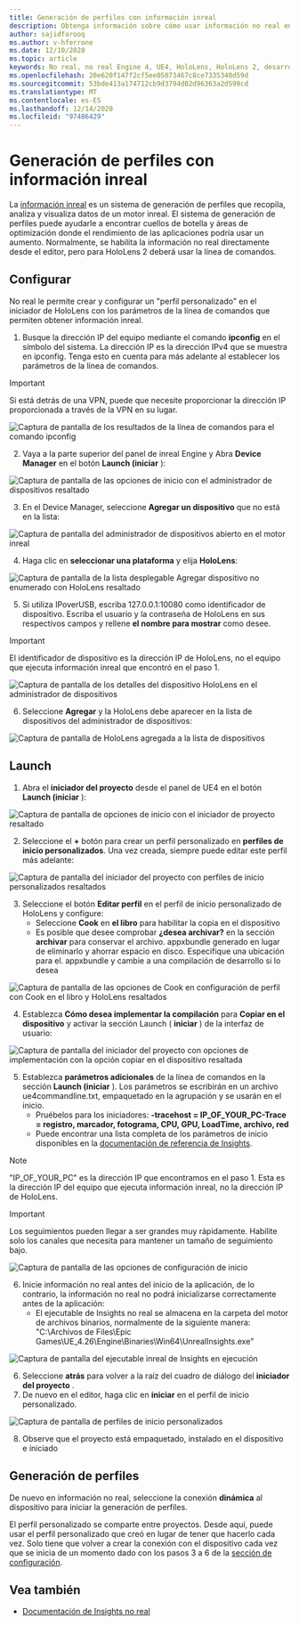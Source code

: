 ```yaml
---
title: Generación de perfiles con información inreal
description: Obtenga información sobre cómo usar información no real en HoloLens 2.
author: sajidfarooq
ms.author: v-hferrone
ms.date: 12/10/2020
ms.topic: article
keywords: No real, no real Engine 4, UE4, HoloLens, HoloLens 2, desarrollo, Prof., información inreal, documentación, guías, características, hologramas, desarrollo de juegos, auriculares de realidad mixta, auriculares de realidad mixta de Windows, auriculares de realidad virtual
ms.openlocfilehash: 20e620f147f2cf5ee05073467c8ce7335340d59d
ms.sourcegitcommit: 53bde413a174712cb9d3794d02d96363a2d599cd
ms.translationtype: MT
ms.contentlocale: es-ES
ms.lasthandoff: 12/14/2020
ms.locfileid: "97486429"
---
```

# <a name="profiling-with-unreal-insights"></a>Generación de perfiles con información inreal 

La [información inreal](https://docs.unrealengine.com/TestingAndOptimization/PerformanceAndProfiling/UnrealInsights/Overview/index.html) es un sistema de generación de perfiles que recopila, analiza y visualiza datos de un motor inreal. El sistema de generación de perfiles puede ayudarle a encontrar cuellos de botella y áreas de optimización donde el rendimiento de las aplicaciones podría usar un aumento. Normalmente, se habilita la información no real directamente desde el editor, pero para HoloLens 2 deberá usar la línea de comandos.  

## <a name="setup"></a>Configurar

No real le permite crear y configurar un "perfil personalizado" en el iniciador de HoloLens con los parámetros de la línea de comandos que permiten obtener información inreal.

1.  Busque la dirección IP del equipo mediante el comando **ipconfig** en el símbolo del sistema. La dirección IP es la dirección IPv4 que se muestra en ipconfig. Tenga esto en cuenta para más adelante al establecer los parámetros de la línea de comandos.

> [!IMPORTANT]
> Si está detrás de una VPN, puede que necesite proporcionar la dirección IP proporcionada a través de la VPN en su lugar.

![Captura de pantalla de los resultados de la línea de comandos para el comando ipconfig](images/unreal-insights-img-01.png)

2.  Vaya a la parte superior del panel de inreal Engine y Abra **Device Manager** en el botón **Launch (iniciar** ):

![Captura de pantalla de las opciones de inicio con el administrador de dispositivos resaltado](images/unreal-insights-img-02.png)

3.  En el Device Manager, seleccione **Agregar un dispositivo** que no está en la lista:

![Captura de pantalla del administrador de dispositivos abierto en el motor inreal](images/unreal-insights-img-03.png)

4. Haga clic en **seleccionar una plataforma** y elija **HoloLens**:

![Captura de pantalla de la lista desplegable Agregar dispositivo no enumerado con HoloLens resaltado](images/unreal-insights-img-04.png)

5.  Si utiliza IPoverUSB, escriba 127.0.0.1:10080 como identificador de dispositivo. Escriba el usuario y la contraseña de HoloLens en sus respectivos campos y rellene **el nombre para mostrar** como desee.

> [!IMPORTANT]
> El identificador de dispositivo es la dirección IP de HoloLens, no el equipo que ejecuta información inreal que encontró en el paso 1.

![Captura de pantalla de los detalles del dispositivo HoloLens en el administrador de dispositivos](images/unreal-insights-img-05.png)

6.  Seleccione **Agregar** y la HoloLens debe aparecer en la lista de dispositivos del administrador de dispositivos:

![Captura de pantalla de HoloLens agregada a la lista de dispositivos](images/unreal-insights-img-06.png)

## <a name="launch"></a>Launch

1. Abra el **iniciador del proyecto** desde el panel de UE4 en el botón **Launch (iniciar** ):

![Captura de pantalla de opciones de inicio con el iniciador de proyecto resaltado](images/unreal-insights-img-07.png)

2. Seleccione el **+** botón para crear un perfil personalizado en **perfiles de inicio personalizados**. Una vez creada, siempre puede editar este perfil más adelante:

![Captura de pantalla del iniciador del proyecto con perfiles de inicio personalizados resaltados](images/unreal-insights-img-08.png)

3. Seleccione el botón **Editar perfil** en el perfil de inicio personalizado de HoloLens y configure:
    * Seleccione **Cook** en **el libro** para habilitar la copia en el dispositivo
    * Es posible que desee comprobar **¿desea archivar?** en la sección **archivar** para conservar el archivo. appxbundle generado en lugar de eliminarlo y ahorrar espacio en disco. Especifique una ubicación para el. appxbundle y cambie a una compilación de desarrollo si lo desea

![Captura de pantalla de las opciones de Cook en configuración de perfil con Cook en el libro y HoloLens resaltados](images/unreal-insights-img-09.png)

4. Establezca **Cómo desea implementar la compilación** para **Copiar en el dispositivo** y activar la sección Launch ( **iniciar** ) de la interfaz de usuario:

![Captura de pantalla del iniciador del proyecto con opciones de implementación con la opción copiar en el dispositivo resaltada](images/unreal-insights-img-10.png)

5. Establezca **parámetros adicionales** de la línea de comandos en la sección **Launch (iniciar** ). Los parámetros se escribirán en un archivo ue4commandline.txt, empaquetado en la agrupación y se usarán en el inicio. 
    <!-- TODO: Need more detail on what this parameter does and where to find others. -->
    * Pruébelos para los iniciadores: **-tracehost = IP_OF_YOUR_PC-Trace = registro, marcador, fotograma, CPU, GPU, LoadTime, archivo, red**
    * Puede encontrar una lista completa de los parámetros de inicio disponibles en la [documentación de referencia de Insights](https://docs.unrealengine.com/TestingAndOptimization/PerformanceAndProfiling/UnrealInsights/Reference/index.html).

> [!NOTE]
> "IP_OF_YOUR_PC" es la dirección IP que encontramos en el paso 1. Esta es la dirección IP del equipo que ejecuta información inreal, no la dirección IP de HoloLens.

> [!IMPORTANT]
> Los seguimientos pueden llegar a ser grandes muy rápidamente. Habilite solo los canales que necesita para mantener un tamaño de seguimiento bajo.

![Captura de pantalla de las opciones de configuración de inicio](images/unreal-insights-img-11.png)

6. Inicie información no real antes del inicio de la aplicación, de lo contrario, la información no real no podrá inicializarse correctamente antes de la aplicación:
    * El ejecutable de Insights no real se almacena en la carpeta del motor de archivos binarios, normalmente de la siguiente manera: "C:\Archivos de Files\Epic Games\UE_4.26\Engine\Binaries\Win64\UnrealInsights.exe"

![Captura de pantalla del ejecutable inreal de Insights en ejecución](images/unreal-insights-img-12.png)

6.  Seleccione **atrás** para volver a la raíz del cuadro de diálogo del **iniciador del proyecto** .
7.  De nuevo en el editor, haga clic en **iniciar** en el perfil de inicio personalizado.

![Captura de pantalla de perfiles de inicio personalizados](images/unreal-insights-img-13.png)

8.  Observe que el proyecto está empaquetado, instalado en el dispositivo e iniciado

## <a name="profiling"></a>Generación de perfiles

De nuevo en información no real, seleccione la conexión **dinámica** al dispositivo para iniciar la generación de perfiles.

El perfil personalizado se comparte entre proyectos. Desde aquí, puede usar el perfil personalizado que creó en lugar de tener que hacerlo cada vez. Solo tiene que volver a crear la conexión con el dispositivo cada vez que se inicia de un momento dado con los pasos 3 a 6 de la [sección de configuración](#setup).

## <a name="see-also"></a>Vea también
* [Documentación de Insights no real](https://docs.unrealengine.com/TestingAndOptimization/PerformanceAndProfiling/UnrealInsights/index.html)

